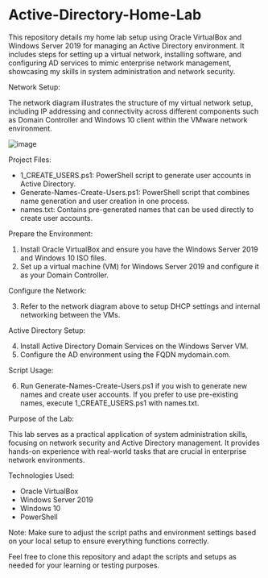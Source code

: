 # Active-Directory-Home-Lab
This repository details my home lab setup using Oracle VirtualBox and Windows Server 2019 for managing an Active Directory environment. It includes steps for setting up a virtual network, installing software, and configuring AD services to mimic enterprise network management, showcasing my skills in system administration and network security.

Network Setup:

The network diagram illustrates the structure of my virtual network setup, including IP addressing and connectivity across different components such as Domain Controller and Windows 10 client within the VMware network environment.

![image](https://github.com/user-attachments/assets/42f0555d-9a88-4aeb-9a42-55d5588baa99)

Project Files:

- 1_CREATE_USERS.ps1: PowerShell script to generate user accounts in Active Directory.
- Generate-Names-Create-Users.ps1: PowerShell script that combines name generation and user creation in one process.
- names.txt: Contains pre-generated names that can be used directly to create user accounts.

Prepare the Environment:

1. Install Oracle VirtualBox and ensure you have the Windows Server 2019 and Windows 10 ISO files.
2. Set up a virtual machine (VM) for Windows Server 2019 and configure it as your Domain Controller.
   
Configure the Network:

3. Refer to the network diagram above to setup DHCP settings and internal networking between the VMs.

Active Directory Setup:

4. Install Active Directory Domain Services on the Windows Server VM.
5. Configure the AD environment using the FQDN mydomain.com.

Script Usage:

6. Run Generate-Names-Create-Users.ps1 if you wish to generate new names and create user accounts.
If you prefer to use pre-existing names, execute 1_CREATE_USERS.ps1 with names.txt.

Purpose of the Lab:

This lab serves as a practical application of system administration skills, focusing on network security and Active Directory management. It provides hands-on experience with real-world tasks that are crucial in enterprise network environments.

Technologies Used:
- Oracle VirtualBox
- Windows Server 2019
- Windows 10
- PowerShell
  
Note:
Make sure to adjust the script paths and environment settings based on your local setup to ensure everything functions correctly.

Feel free to clone this repository and adapt the scripts and setups as needed for your learning or testing purposes.

